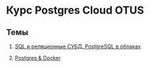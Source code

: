 # Курс Postgres Cloud OTUS

## Темы

1. [SQL и реляционные СУБД. PostgreSQL в облаках](Lesson_1/README.md)

2. [Postgres & Docker](Lesson_2/README.md)
